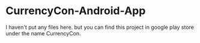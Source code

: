 # CurrencyCon-Android-App

I haven't put any files here. but you can find this project in google play store under the name CurrencyCon.
